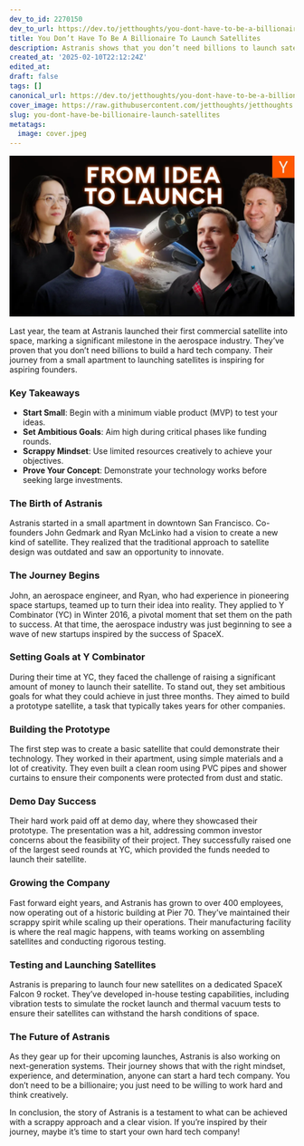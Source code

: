 ```yaml
---
dev_to_id: 2270150
dev_to_url: https://dev.to/jetthoughts/you-dont-have-to-be-a-billionaire-to-launch-satellites-4a0e
title: You Don’t Have To Be A Billionaire To Launch Satellites
description: Astranis shows that you don’t need billions to launch satellites. Learn how they started small, set ambitious goals, and maintained a scrappy mindset to build a successful hard tech company.
created_at: '2025-02-10T22:12:24Z'
edited_at:
draft: false
tags: []
canonical_url: https://dev.to/jetthoughts/you-dont-have-to-be-a-billionaire-to-launch-satellites-4a0e
cover_image: https://raw.githubusercontent.com/jetthoughts/jetthoughts.github.io/master/content/blog/you-dont-have-be-billionaire-launch-satellites/cover.jpeg
slug: you-dont-have-be-billionaire-launch-satellites
metatags:
  image: cover.jpeg
---
```

[![You Don’t Have To Be A Billionaire To Launch Satellites](file_0.webp)](https://www.youtube.com/watch?v=Q0Xs0lGgwVA)

Last year, the team at Astranis launched their first commercial satellite into space, marking a significant milestone in the aerospace industry. They’ve proven that you don’t need billions to build a hard tech company. Their journey from a small apartment to launching satellites is inspiring for aspiring founders.

### Key Takeaways

*   **Start Small**: Begin with a minimum viable product (MVP) to test your ideas.
*   **Set Ambitious Goals**: Aim high during critical phases like funding rounds.
*   **Scrappy Mindset**: Use limited resources creatively to achieve your objectives.
*   **Prove Your Concept**: Demonstrate your technology works before seeking large investments.

### The Birth of Astranis

Astranis started in a small apartment in downtown San Francisco. Co-founders John Gedmark and Ryan McLinko had a vision to create a new kind of satellite. They realized that the traditional approach to satellite design was outdated and saw an opportunity to innovate.

### The Journey Begins

John, an aerospace engineer, and Ryan, who had experience in pioneering space startups, teamed up to turn their idea into reality. They applied to Y Combinator (YC) in Winter 2016, a pivotal moment that set them on the path to success. At that time, the aerospace industry was just beginning to see a wave of new startups inspired by the success of SpaceX.

### Setting Goals at Y Combinator

During their time at YC, they faced the challenge of raising a significant amount of money to launch their satellite. To stand out, they set ambitious goals for what they could achieve in just three months. They aimed to build a prototype satellite, a task that typically takes years for other companies.

### Building the Prototype

The first step was to create a basic satellite that could demonstrate their technology. They worked in their apartment, using simple materials and a lot of creativity. They even built a clean room using PVC pipes and shower curtains to ensure their components were protected from dust and static.

### Demo Day Success

Their hard work paid off at demo day, where they showcased their prototype. The presentation was a hit, addressing common investor concerns about the feasibility of their project. They successfully raised one of the largest seed rounds at YC, which provided the funds needed to launch their satellite.

### Growing the Company

Fast forward eight years, and Astranis has grown to over 400 employees, now operating out of a historic building at Pier 70. They’ve maintained their scrappy spirit while scaling up their operations. Their manufacturing facility is where the real magic happens, with teams working on assembling satellites and conducting rigorous testing.

### Testing and Launching Satellites

Astranis is preparing to launch four new satellites on a dedicated SpaceX Falcon 9 rocket. They’ve developed in-house testing capabilities, including vibration tests to simulate the rocket launch and thermal vacuum tests to ensure their satellites can withstand the harsh conditions of space.

### The Future of Astranis

As they gear up for their upcoming launches, Astranis is also working on next-generation systems. Their journey shows that with the right mindset, experience, and determination, anyone can start a hard tech company. You don’t need to be a billionaire; you just need to be willing to work hard and think creatively.

In conclusion, the story of Astranis is a testament to what can be achieved with a scrappy approach and a clear vision. If you’re inspired by their journey, maybe it’s time to start your own hard tech company!
